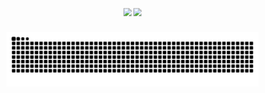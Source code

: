 <div align="center">
  <img height="180em" src="https://github-readme-stats-npdib1p4e-leikrad.vercel.app/api/?username=Aoki&layout=compact&langs_count=7&theme=gotham"/>
  <img height="180em" src="https://github-readme-stats-npdib1p4e-leikrad.vercel.app/api/top-langs/?username=Aoki&layout=compact&langs_count=7&theme=gotham"/>
  <br>
</div>

## 

<div>
  
  ![Snake Animation](https://github.com/LeikRad/LeikRad/blob/output/github-snake-dark.svg)
  
</div>
